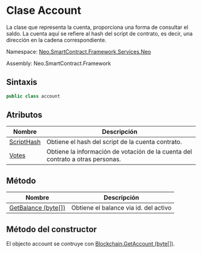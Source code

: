 # Clase Account

La clase que representa la cuenta, proporciona una forma de consultar el saldo. La cuenta aquí se refiere al hash del script de contrato, es decir, una dirección en la cadena correspondiente.

Namespace: [Neo.SmartContract.Framework.Services.Neo](../neo.md)

Assembly: Neo.SmartContract.Framework

## Sintaxis

```c#
public class account
```

## Atributos

| Nombre | Descripción | 
| ---------------------------------------- | ----------------------------------- |
[ScriptHash](Account/ScriptHash.md) | Obtiene el hash del script de la cuenta contrato. |
[Votes](Account/Votes.md) | Obtiene la información de votación de la cuenta del contrato a otras personas. |


## Método

| Nombre | Descripción | 
| ---------------------------------------- | ---------------------------------------- |
[GetBalance (byte[])](Account/GetBalance.md) | Obtiene el balance via id. del activo |

## Método del constructor

El objecto account se contruye con [Blockchain.GetAccount (byte[])](Blockchain/GetAccount.md).
